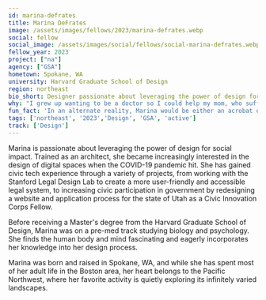 ```yaml
---
id: marina-defrates
title: Marina DeFrates
image: /assets/images/fellows/2023/marina-defrates.webp
social: fellow
social_image: /assets/images/social/fellows/social-marina-defrates.webp
fellow_year: 2023
project: ["na"]
agency: ["GSA"]
hometown: Spokane, WA
university: Harvard Graduate School of Design
region: northeast
bio_short: Designer passionate about leveraging the power of design for social impact
why: "I grew up wanting to be a doctor so I could help my mom, who suffered from a severe chronic illness during my childhood. While I eventually decided that my skills and interests were more suited to the world of design, the desire to be of service and do what I can to make a positive impact has been a constant throughout my life. I am so grateful that the U.S. Digital Corps has given me the opportunity to combine both!"
fun_fact: 'In an alternate reality, Marina would be either an acrobat or a nature photographer. She is currently learning how to do handstands and hopes to visit every major desert in the world.'
tags: ['northeast', '2023','Design', 'GSA', 'active']
track: ['Design']
---
```


Marina is passionate about leveraging the power of design for social impact. Trained as an architect, she became increasingly interested in the design of digital spaces when the COVID-19 pandemic hit. She has gained civic tech experience through a variety of projects, from working with the Stanford Legal Design Lab to create a more user-friendly and accessible legal system, to increasing civic participation in government by redesigning a website and application process for the state of Utah as a Civic Innovation Corps Fellow.

Before receiving a Master's degree from the Harvard Graduate School of Design, Marina was on a pre-med track studying biology and psychology. She finds the human body and mind fascinating and eagerly incorporates her knowledge into her design process. 

Marina was born and raised in Spokane, WA, and while she has spent most of her adult life in the Boston area, her heart belongs to the Pacific Northwest, where her favorite activity is quietly exploring its infinitely varied landscapes.
